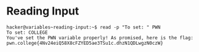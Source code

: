 # Reading Input
    hacker@variables~reading-input:~$ read -p "To set: " PWN
    To set: COLLEGE
    You've set the PWN variable properly! As promised, here is the flag:
    pwn.college{4Nv24eiQ58X8cFZYED5ae3TSu1c.dhzN1QDLwgzN0czW}